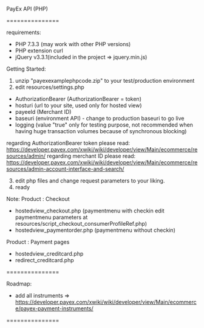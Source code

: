 PayEx API (PHP)

===============

requirements:
* PHP 7.3.3
(may work with other PHP versions)
* PHP extension curl
* jQuery v3.3.1(included in the project => jquery.min.js)

Getting Started:
1. unzip "payexexamplephpcode.zip" to your test/production environment
2. edit resources/settings.php
 - AuthorizationBearer (AuthorizationBearer = token)
 - hosturi (url to your site, used only for hosted view)
 - payeeId (Merchant ID)
 - baseuri (environment API) - change to production baseuri to go live
 - logging (value "true" only for testing purpose, not recommended when having huge transaction volumes because of synchronous blocking)
 
regarding AuthorizationBearer token please read: https://developer.payex.com/xwiki/wiki/developer/view/Main/ecommerce/resources/admin/
regarding merchant ID please read: https://developer.payex.com/xwiki/wiki/developer/view/Main/ecommerce/resources/admin-account-interface-and-search/

3. edit php files and change request parameters to your liking.
4. ready

Note:
Product : Checkout
 - hostedview_checkout.php (paymentmenu with checkin edit paymentmenu parameters at resources/script_checkout_consumerProfileRef.php)
 - hostedview_paymentorder.php (paymentmenu without checkin)

Product : Payment pages
 - hostedview_creditcard.php
 - redirect_creditcard.php

===============

Roadmap:
* add all instruments => https://developer.payex.com/xwiki/wiki/developer/view/Main/ecommerce/payex-payment-instruments/

===============
